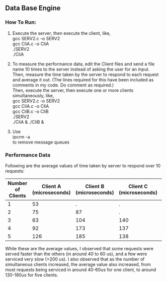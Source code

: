## Data Base Engine

### How To Run:

1. Execute the server, then execute the client, like,<br />
gcc SERV2.c -o SERV2<br />
gcc CliA.c -o CliA<br />
./SERV2<br />
./CliA<br />

2. To measure the performance data, edit the Client files and send a file name 10 times to the server instead of asking the user for an input. Then, measure the time taken by the server to respond to each request and average it out. (The lines required for this have been included as comments in my code. Do comment as required.)<br />
Then, execute the server, then execute one or more clients simultaneously, like, <br />
gcc SERV2.c -o SERV2<br />
gcc CliA.c -o CliA<br />
gcc CliB.c -o CliB<br />
./SERV2<br />
./CliA & ./CliB &<br />

3. Use <br />
ipcrm -a <br />
to remove message queues<br />

### Performance Data

Following are the average values of time taken by server to respond over 10 requests:

Number of Clients | Client A (microseconds) | Client B (microseconds) | Client C (microseconds) | Client D (microseconds) | Client E (microseconds)
------------ | ------------- | ------------- | ------------- | ------------- | -------------
1 | 53 | . | . | . | .
2 | 75 | 87 | . | . | .
3 | 63 | 104 | 140 | . | .
4 | 92 | 173 | 137 | 146 | .
5 | 126 | 185 | 138 | 182 | 166

While these are the average values, I observed that some requests were served faster than the others (in around 40 to 60 us), and a few were serviced very slow (>200 us). I also observed that as the number of simultaneous clients increased, the average value also increased, from most requests being serviced in around 40-60us for one client, to around 130-180us for five clients.
